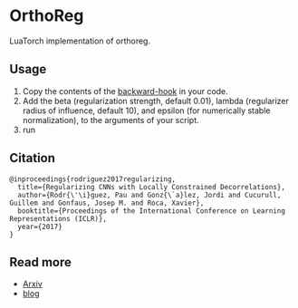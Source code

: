 # OrthoReg
LuaTorch implementation of orthoreg.

## Usage
1. Copy the contents of the [backward-hook](https://github.com/prlz77/orthoreg/blob/master/forward-hook.lua) in your code.
2. Add the beta (regularization strength, default 0.01), lambda (regularizer radius of influence, default 10), and epsilon (for numerically stable normalization), to the arguments of your script.
3. run

## Citation
```
@inproceedings{rodriguez2017regularizing,
  title={Regularizing CNNs with Locally Constrained Decorrelations},
  author={Rodr{\'\i}guez, Pau and Gonz{\`a}lez, Jordi and Cucurull, Guillem and Gonfaus, Josep M. and Roca, Xavier},
  booktitle={Proceedings of the International Conference on Learning Representations (ICLR)},
  year={2017}
}
```

## Read more
* [Arxiv](https://arxiv.org/abs/1611.01967v2)
* [blog](https://prlz77.github.io/iclr2017-paper/)
